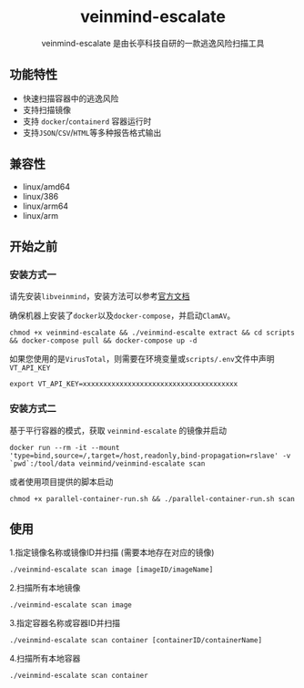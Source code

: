 
<h1 align="center"> veinmind-escalate </h1>

<p align="center">
veinmind-escalate 是由长亭科技自研的一款逃逸风险扫描工具 
</p>

## 功能特性

- 快速扫描容器中的逃逸风险 
- 支持扫描镜像
- 支持 `docker`/`containerd` 容器运行时
- 支持`JSON`/`CSV`/`HTML`等多种报告格式输出

## 兼容性

- linux/amd64
- linux/386
- linux/arm64
- linux/arm

## 开始之前

### 安装方式一

请先安装`libveinmind`，安装方法可以参考[官方文档](https://github.com/chaitin/libveinmind)

确保机器上安装了`docker`以及`docker-compose`，并启动`ClamAV`。

```
chmod +x veinmind-escalate && ./veinmind-escalte extract && cd scripts && docker-compose pull && docker-compose up -d
```

如果您使用的是`VirusTotal`，则需要在环境变量或`scripts/.env`文件中声明`VT_API_KEY`
```
export VT_API_KEY=xxxxxxxxxxxxxxxxxxxxxxxxxxxxxxxxxxxxxx
```

### 安装方式二

基于平行容器的模式，获取 `veinmind-escalate` 的镜像并启动
```
docker run --rm -it --mount 'type=bind,source=/,target=/host,readonly,bind-propagation=rslave' -v `pwd`:/tool/data veinmind/veinmind-escalate scan
```

或者使用项目提供的脚本启动
```
chmod +x parallel-container-run.sh && ./parallel-container-run.sh scan
```

## 使用

1.指定镜像名称或镜像ID并扫描 (需要本地存在对应的镜像)

```
./veinmind-escalate scan image [imageID/imageName]
```

2.扫描所有本地镜像

```
./veinmind-escalate scan image
```

3.指定容器名称或容器ID并扫描

```
./veinmind-escalate scan container [containerID/containerName]
```

4.扫描所有本地容器

```
./veinmind-escalate scan container
```

